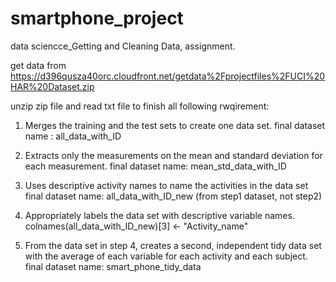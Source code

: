 smartphone_project
==================

data sciencce_Getting and Cleaning Data, assignment. 


get data from 
https://d396qusza40orc.cloudfront.net/getdata%2Fprojectfiles%2FUCI%20HAR%20Dataset.zip 

unzip zip file and  read txt file to finish all following rwqirement:

1. Merges the training and the test sets to create one data set.
  final dataset name : all_data_with_ID

2. Extracts only the measurements on the mean and standard deviation for each measurement. 
  final dataset name: mean_std_data_with_ID

3. Uses descriptive activity names to name the activities in the data set
  final dataset name: all_data_with_ID_new (from step1 dataset, not step2)

4. Appropriately labels the data set with descriptive variable names. 
  colnames(all_data_with_ID_new)[3] <- "Activity_name" 

5. From the data set in step 4, creates a second, independent tidy data set with the average of each variable for each activity and each subject.
   final dataset name: smart_phone_tidy_data
